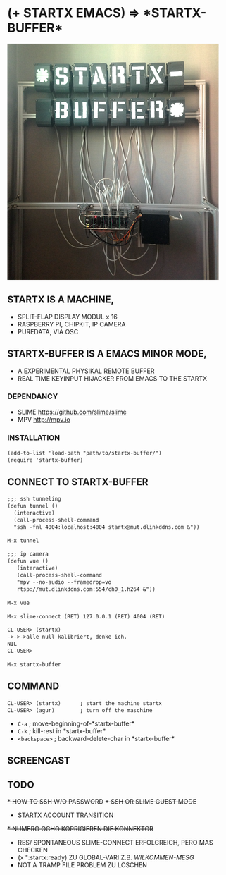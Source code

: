 # (+ STARTX EMACS) => \*STARTX-BUFFER\*
![foto](media/startx-buffer.png)
<!-- ![foto](media/mit-kamera.png) -->

## STARTX IS A MACHINE,
* SPLIT-FLAP DISPLAY MODUL x 16
* RASPBERRY PI, CHIPKIT, IP CAMERA
* PUREDATA, VIA OSC

## STARTX-BUFFER IS A EMACS MINOR MODE,
* A EXPERIMENTAL PHYSIKAL REMOTE BUFFER
* REAL TIME KEYINPUT HIJACKER FROM EMACS TO THE STARTX

### DEPENDANCY
* SLIME <https://github.com/slime/slime>
* MPV <http://mpv.io>

### INSTALLATION
```
(add-to-list 'load-path "path/to/startx-buffer/")
(require 'startx-buffer)
```

## CONNECT TO STARTX-BUFFER
```
;;; ssh tunneling
(defun tunnel ()
  (interactive)
  (call-process-shell-command
  "ssh -fnl 4004:localhost:4004 startx@mut.dlinkddns.com &"))
```
`M-x tunnel`

```
;;; ip camera
(defun vue ()
   (interactive)
   (call-process-shell-command
   "mpv --no-audio --framedrop=vo
   rtsp://mut.dlinkddns.com:554/ch0_1.h264 &"))
```   
`M-x vue`

`M-x slime-connect (RET) 127.0.0.1 (RET) 4004 (RET)`
```
CL-USER> (startx)
->->->alle null kalibriert, denke ich.
NIL
CL-USER>
```
`M-x startx-buffer`

## COMMAND
```
CL-USER> (startx)      ; start the machine startx
CL-USER> (agur)        ; turn off the maschine
```
* `C-a`         ; move-beginning-of-\*startx-buffer\*
* `C-k`         ; kill-rest in \*startx-buffer\*
* `<backspace>` ; backward-delete-char in \*startx-buffer\*

<!-- ## STARTX-THEATRE IS A REMOTE LIVE THEATRE ENVIRONMENT, -->
<!-- ![foto](media/startx-theatre.png) -->

<!-- * LIVE CODING INSPIRED -->
<!-- * SATELLITE REMOTE PROGRAMMING INSPIRED  -->
<!-- * "THE LIBRARY OF BABEL BY JORGE LUIS BORGES" GELESEN. -->

## SCREENCAST

## TODO
~~* HOW TO SSH W/O PASSWORD~~
~~* SSH OR SLIME GUEST MODE~~
* STARTX ACCOUNT TRANSITION

~~* NUMERO OCHO KORRIGIEREN DIE KONNEKTOR~~
* RES/ SPONTANEOUS SLIME-CONNECT ERFOLGREICH, PERO MAS CHECKEN
* (x ":startx:ready) ZU GLOBAL-VARI Z.B. *WILKOMMEN-MESG*
* NOT A TRAMP FILE PROBLEM ZU LOSCHEN
